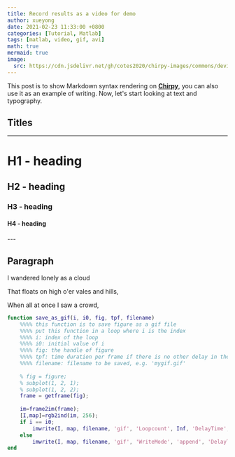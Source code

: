```yaml
---
title: Record results as a video for demo
author: xueyong
date: 2021-02-23 11:33:00 +0800
categories: [Tutorial, Matlab]
tags: [matlab, video, gif, avi]
math: true
mermaid: true
image:
  src: https://cdn.jsdelivr.net/gh/cotes2020/chirpy-images/commons/devices-mockup.png
---
```


This post is to show Markdown syntax rendering on [**Chirpy**](https://github.com/cotes2020/jekyll-theme-chirpy/fork), you can also use it as an example of writing. Now, let's start looking at text and typography.


## Titles
---
# H1 - heading

<h2 data-toc-skip>H2 - heading</h2>

<h3 data-toc-skip>H3 - heading</h3>

<h4>H4 - heading</h4>
---
<br>

## Paragraph

I wandered lonely as a cloud

That floats on high o'er vales and hills,

When all at once I saw a crowd,

```matlab
function save_as_gif(i, i0, fig, tpf, filename)
	%%%% this function is to save figure as a gif file
	%%%% put this function in a loop where i is the index
	%%%% i: index of the loop
	%%%% i0: initial value of i
	%%%% fig: the handle of figure
	%%%% tpf: time duration per frame if there is no other delay in the loop, e.g. 0.3
	%%%% filename: filename to be saved, e.g. 'mygif.gif'
	
	% fig = figure;
	% subplot(1, 2, 1);
	% subplot(1, 2, 2);
	frame = getframe(fig);
	
	im=frame2im(frame);
	[I,map]=rgb2ind(im, 256);
	if i == i0;
	    imwrite(I, map, filename, 'gif', 'Loopcount', Inf, 'DelayTime', tpf);%其中Loopcount设置为Inf可以让这个动画无限播放下去
	else
	    imwrite(I, map, filename, 'gif', 'WriteMode', 'append', 'DelayTime', tpf);
end
```


